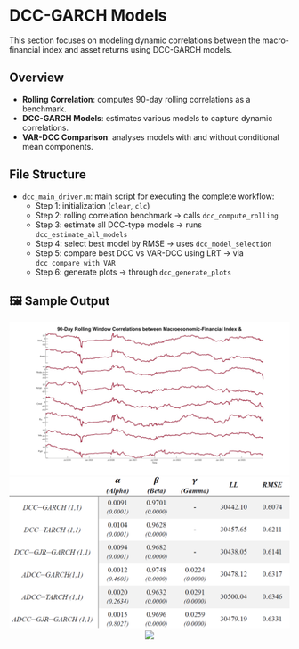 # DCC-GARCH Models

This section focuses on modeling dynamic correlations between the macro-financial index and asset returns using DCC-GARCH models.

## Overview

- **Rolling Correlation**: computes 90-day rolling correlations as a benchmark.
- **DCC-GARCH Models**: estimates various models to capture dynamic correlations.
- **VAR-DCC Comparison**: analyses models with and without conditional mean components.

## File Structure

- `dcc_main_driver.m`: main script for executing the complete workflow:
  - Step 1: initialization (`clear`, `clc`)
  - Step 2: rolling correlation benchmark → calls `dcc_compute_rolling`
  - Step 3: estimate all DCC-type models → runs `dcc_estimate_all_models`
  - Step 4: select best model by RMSE → uses `dcc_model_selection`
  - Step 5: compare best DCC vs VAR-DCC using LRT → via `dcc_compare_with_VAR`
  - Step 6: generate plots → through `dcc_generate_plots`

## 🖼️ Sample Output

<p align="center">
  <img src="images/Rolling_Window_Correlations.jpg" width="700"/>
  <br>
  <img src="images/DCC_Models_Parameters.png" width="550"/>
  <br>
  <img src="images/DCC_and_Rolling_Correlations_Comparison" width="700"/>
</p>
